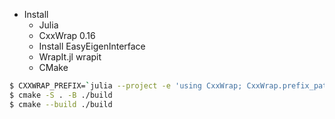 - Install
    - Julia
    - CxxWrap 0.16
    - Install EasyEigenInterface
    - WrapIt.jl wrapit
    - CMake

```bash
$ CXXWRAP_PREFIX=`julia --project -e 'using CxxWrap; CxxWrap.prefix_path() |> print'`
$ cmake -S . -B ./build
$ cmake --build ./build
```